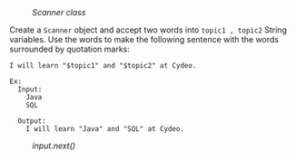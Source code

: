 <div class="hint" title="Practice topics">
  <i style="padding-left: 40px;">Scanner class</i>
</div>

Create a `Scanner` object and accept two words into `topic1 , topic2` String variables. Use the words to make the following sentence with the words surrounded by quotation marks:

    I will learn "$topic1" and "$topic2" at Cydeo.

    Ex:
      Input:
        Java
        SQL

      Output:
        I will learn "Java" and "SQL" at Cydeo.

<div class="hint">
  <i style="padding-left: 40px;"> input.next() </i>
</div>
